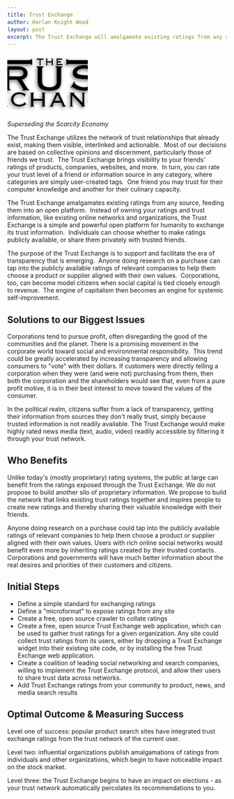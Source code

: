 ```yaml
--- 
title: Trust Exchange
author: Harlan Knight Wood
layout: post
excerpt: The Trust Exchange will amalgamate existing ratings from any source, feeding them into a free, open, globally distributed database. Instead of creating another proprietary “silo” containing your ratings and trust information, like so many existing online systems, the Trust Exchange is a simple and powerful open platform for humanity to exchange its trust information.
---
```


<img width="185" height="136" src="../IMG/the-trust-exchange-185x136.png" class="thumbnail-post alignleft wp-post-image" alt="Trust Exchange" title="Trust Exchange" />

_Superseding the Scarcity Economy_

The Trust Exchange utilizes the network of trust relationships that already exist, making them visible, interlinked and actionable.  Most of our decisions are based on collective opinions and discernment, particularly those of friends we trust.  The Trust Exchange brings visibility to your friends' ratings of products, companies, websites, and more.  In turn, you can rate your trust level of a friend or information source in any category, where categories are simply user-created tags.  One friend you may trust for their computer knowledge and another for their culinary capacity.

The Trust Exchange amalgamates existing ratings from any source, feeding them into an open platform.  Instead of owning your ratings and trust information, like existing online networks and organizations, the Trust Exchange is a simple and powerful open platform for humanity to exchange its trust information.  Individuals can choose whether to make ratings publicly available, or share them privately with trusted friends.

The purpose of the Trust Exchange is to support and facilitate the era of transparency that is emerging.  Anyone doing research on a purchase can tap into the publicly available ratings of relevant companies to help them choose a product or supplier aligned with their own values.  Corporations, too, can become model citizens when social capital is tied closely enough to revenue.  The engine of capitalism then becomes an engine for systemic self-improvement.

<h2>Solutions to our Biggest Issues</h2>
Corporations tend to pursue profit, often disregarding the good of the communities and the planet. There is a promising movement in the corporate world toward social and environmental responsibility.  This trend could be greatly accelerated by increasing transparency and allowing consumers to "vote" with their dollars. If customers were directly telling a corporation when they were (and were not) purchasing from them, then both the corporation and the shareholders would see that, even from a pure profit motive, it is in their best interest to move toward the values of the consumer.

In the political realm, citizens suffer from a lack of transparency, getting their information from sources they don't really trust, simply because trusted information is not readily available. The Trust Exchange would make highly rated news media (text, audio, video) readily accessible by filtering it through your trust network.
<h2 id="who_benefits">Who Benefits</h2>
Unlike today's (mostly proprietary) rating systems, the public at large can benefit from the ratings exposed through the Trust Exchange. We do not propose to build another silo of proprietary information. We propose to build the network that links existing trust ratings together and inspires people to create new ratings and thereby sharing their valuable knowledge with their friends.

Anyone doing research on a purchase could tap into the publicly available ratings of relevant companies to help them choose a product or supplier aligned with their own values. Users with rich online social networks would benefit even more by inheriting ratings created by their trusted contacts. Corporations and governments will have much better information about the real desires and priorities of their customers and citizens.
<h2 id="initial_steps">Initial Steps</h2>
<ul>
	<li>Define a simple standard for exchanging ratings</li>
	<li>Define a "microformat" to expose ratings from any site</li>
	<li>Create a free, open source crawler to collate ratings</li>
	<li>Create a free, open source Trust Exchange web application, which can be used to gather trust ratings for a given organization. Any site could collect trust ratings from its users, either by dropping a Trust Exchange widget into their existing site code, or by installing the free Trust Exchange web application.</li>
	<li>Create a coalition of leading social networking and search companies, willing to implement the Trust Exchange protocol, and allow their users to share trust data across networks.</li>
	<li>Add Trust Exchange ratings from your community to product, news, and media search results</li>
</ul>
<h2 id="optimal_outcome__measuring_success">Optimal Outcome &amp; Measuring Success</h2>
Level one of success: popular product search sites have integrated trust exchange ratings from the trust network of the current user.

Level two: influential organizations publish amalgamations of ratings from individuals and other organizations, which begin to have noticeable impact on the stock market.

Level three: the Trust Exchange begins to have an impact on elections - as your trust network automatically percolates its recommendations to you.

